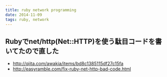 ```yaml
---
title: ruby network programming
date: 2014-11-09
tags: ruby, network
---
```








## Rubyでnet/http(Net::HTTP)を使う駄目コードを書いてたので直した

* <http://qiita.com/awakia/items/bd8c1385115df27c15fa>
* <http://easyramble.com/fix-ruby-net-http-bad-code.html>